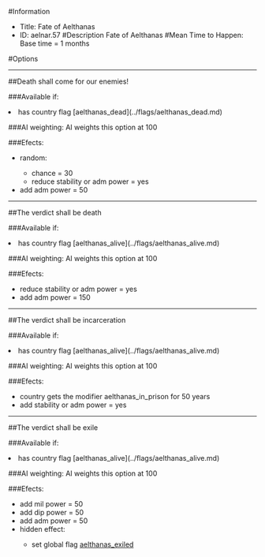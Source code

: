 #Information
 - Title: Fate of Aelthanas
 - ID: aelnar.57
#Description
Fate of Aelthanas
#Mean Time to Happen:
Base time = 1 months

#Options

___
##Death shall come for our enemies!

###Available if:
<li>has country flag [aelthanas_dead](../flags/aelthanas_dead.md)</li>

###AI weighting:
AI weights this option at 100


###Efects:<ul><li>random:</li><ul><li>chance = 30</li><li>reduce stability or adm power = yes</li></ul><li>add adm power = 50</li></ul>

___
##The verdict shall be death

###Available if:
<li>has country flag [aelthanas_alive](../flags/aelthanas_alive.md)</li>

###AI weighting:
AI weights this option at 100


###Efects:<ul><li>reduce stability or adm power = yes</li><li>add adm power = 150</li></ul>

___
##The verdict shall be incarceration

###Available if:
<li>has country flag [aelthanas_alive](../flags/aelthanas_alive.md)</li>

###AI weighting:
AI weights this option at 100


###Efects:<ul><li>country gets the modifier aelthanas_in_prison for 50 years</li><li>add stability or adm power = yes</li></ul>

___
##The verdict shall be exile

###Available if:
<li>has country flag [aelthanas_alive](../flags/aelthanas_alive.md)</li>

###AI weighting:
AI weights this option at 100


###Efects:<ul><li>add mil power = 50</li><li>add dip power = 50</li><li>add adm power = 50</li><li>hidden effect:</li><ul><li>set global flag [aelthanas_exiled](../flags/aelthanas_exiled.md)</li></ul></ul>
